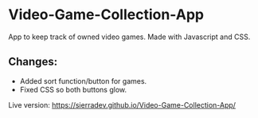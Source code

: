 # Video-Game-Collection-App
App to keep track of owned video games. Made with Javascript and CSS.

## Changes:
* Added sort function/button for games.
* Fixed CSS so both buttons glow. 

Live version: https://sierradev.github.io/Video-Game-Collection-App/

